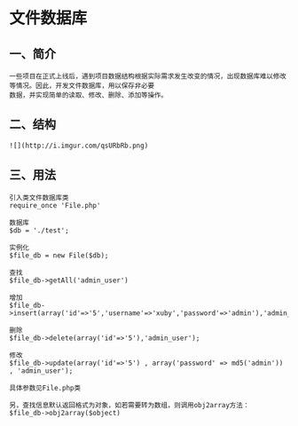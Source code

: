 # 文件数据库
## 一、简介
	一些项目在正式上线后，遇到项目数据结构根据实际需求发生改变的情况，出现数据库难以修改等情况。因此，开发文件数据库，用以保存非必要
	数据，并实现简单的读取、修改、删除、添加等操作。

## 二、结构
	![](http://i.imgur.com/qsURbRb.png)

## 三、用法
	引入类文件数据库类
	require_once 'File.php'
	
	数据库
	$db = './test';

	实例化	
	$file_db = new File($db);
	
	查找
	$file_db->getAll('admin_user')

	增加
	$file_db->insert(array('id'=>'5','username'=>'xuby','password'=>'admin'),'admin_user');

	删除
	$file_db->delete(array('id'=>'5'),'admin_user');

	修改
	$file_db->update(array('id'=>'5') , array('password' => md5('admin')) , 'admin_user');

	具体参数见File.php类

	另，查找信息默认返回格式为对象，如若需要转为数组，则调用obj2array方法：
	$file_db->obj2array($object)
